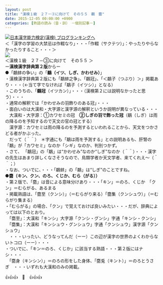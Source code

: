 ```yaml
---
layout: post
title: "漢検１級　２７－③に向けて　その５５　鷸　麕"
date: 2015-12-05 00:00:00 +0900
categories: [熟語の読み（音・訓）　－個別記事－]
---
```


[![](/syuusyuu9701/assets/images/漢検１級-２７－③に向けて-その５５-鷸-麕-br_c_3028_1.gif)](http://blog.with2.net/link.php?1659096:3028 "日本漢字能力検定(漢検) ブログランキングへ")[日本漢字能力検定(漢検) ブログランキングへ](http://blog.with2.net/link.php?1659096:3028)  
＜「漢字の学習の大禁忌は作輟なり」・・・「作輟（サクテツ）」：やったりやらなかったりすること・・・＞  
![](/syuusyuu9701/assets/images/漢検１級-２７－③に向けて-その５５-鷸-麕-9627edb0845122518f384649f2fd2142.jpg)  
＜漢検１級　２７－③に向けて　その５５ ＞  
ー**漢検漢字辞典第２版**からー  
●「鷸蚌の争い」の「**鷸（イツ、しぎ、かわせみ）**」  
・漢検漢字辞典第２版にも「鷸蚌之争」、「鷸冠」、「＜鷸子（つぶり）＞」掲載あり・・・（←当て字でなければ「鷸子（イツシ）」となる）  
・このうちの、「**鷸冠**（イツカン）」・・・（漢検第２には説明なかったと思う）・・・  
・通常の解釈では「かわせみの羽飾りのある冠」・・・  
・面白いのは大漢和・大字源と漢字源の解釈というか説明が異なっている・・・  
　大漢和・大字源：①カワセミの冠　**②しぎの羽で飾った冠**（鷸（しぎ）は雨の降るのを予知するので天文の官の冠とする）  
　漢字源：カワセミは雨の降るのを予測するといわれることから、天文をつかさどる者がかぶった。  
　だって（＾＾）　＊字通にも「鷸は雨を予測する」との説明あるも、肝腎の「鷸」が「カワセミ」なのか「シギ」なのか、判別つかず。  
・さて、 「鷸冠」の「鷸」は“かわせみ”なのか“しぎ”なのか（＾＾）・・・漢字の先生はあまり詳しくなさそうなので、鳥類学者か天文学者、来てくれえ～（＾＾；）  
・なお、ついでに、・・・「鷸蚌」の「鷸」は“しぎ”のことですね。  
**●麕（キン、クン、のろ、くじか、むら（がる））**  
・第２版で、「麕」は音による意味分けあり・・・「キン」＝のろ、くじか　「クン」＝むらがる、あるまる  
・掲載熟語は、「麕至（クンシ）」（＝むらがり来る）「麕集（クンシュウ）」（＝むらがり集まる）  
・「むらがる」の場合、「クン」で覚えておけば良いみたい・・・だが、辞典によっては以下のとおり。  
　「麕至」：大漢和「キンシ」大字源「クンシ・グンシ」字通「キンシ・クンシ」  
　「麕集」：大漢和「キンシュウ・グンシュウ」字通「クンシュウ」漢字源「クンシュウ」  
　・・・いったい、どうなってんだ（ーー）この辺が漢字の世界のよくわからないトコロ（ーー）・・・  
・ついでに、「キン＝のろ、くじか」に該当する熟語・・・第２版にはナシ・・・  
　「麕身（キンシン）」＝のろの形をした身体、「麕兎（キント）」＝のろとうさぎ　・・・いずれも大漢和のみの掲載。  
  
👍👍👍　🐑　👍👍👍  
　　